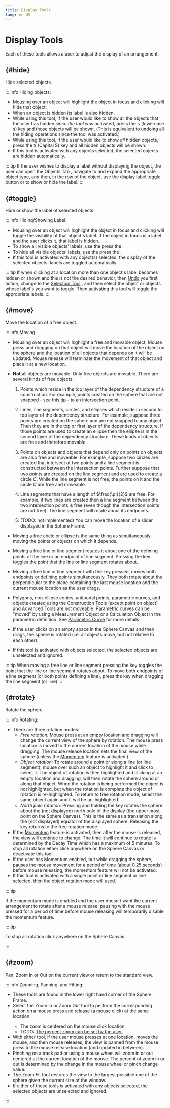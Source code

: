 ```yaml
---
title: Display Tools
lang: en-US
---
```


# Display Tools

Each of these tools allows a user to adjust the display of an arrangement.

## <ToolTitle title="Hide Objects" iconName="hide" />  {#hide}

Hide selected objects.

::: info Hiding objects:

- Mousing over an object will highlight the object in focus and clicking will hide that object.
- When an object is hidden its label is also hidden.
- While using this tool, if the user would like to show all the objects that the user has hidden _since_ _the_ _tool_ was activated, press the <kbd>s</kbd> (lowercase s) key and those objects will be shown. (This is equivalent to undoing all the hiding operations since the tool was activated.)
- While using this tool, if the user would like to show _all_ hidden objects, press the <kbd>S</kbd> (Capital S) key and all hidden objects will be shown.
- If this tool is activated with any objects selected, the selected objects are hidden automatically.

::: tip
If the user wishes to display a label without displaying the object, the user can open the Objects Tab <IconBase icon-name="objectsTab" />, navigate to and expand the appropriate object type, and then, in the row of the object, use the display label toggle button <IconBase icon-name="showNodeLabel" /> or <IconBase icon-name="hideNodeLabel" /> to show or hide the label.
:::

## <ToolTitle title="Toggle Label Display" iconName="toggleLabelDisplay" />  {#toggle}


Hide or show the label of selected objects.

::: info Hiding/Showing Label:

- Mousing over an object will highlight the object in focus and clicking will toggle the visibility of that object's label. If the object in focus is a label and the user clicks it, that label is hidden.
- To show all visible objects' labels, use the press the <KeyShortcuts macLetter="s" pcLetter="s" />.
- To hide all visible objects' labels, use the press the <KeyShortcuts macLetter="h" pcLetter="h" />.
- If this tool is activated with any object(s) selected, the display of the selected objects' labels are toggled automatically.

::: tip
If when clicking at a location more than one object's label becomes hidden or shown and this is not the desired behavior, then [Undo](/tools/edit#undo-and-redo) <IconBase icon-name="undo" /> you first action, change to the [Selection Tool](/tools/edit#selection) <IconBase icon-name="select" />, and then select the object or objects whose label's you want to toggle. Then activating this tool will toggle the appropriate labels.
:::

## <ToolTitle title="Move" iconName="move" />  {#move}

Move the location of a free object.

::: info Moving:

- Mousing over an object will highlight a free and movable object. Mouse press and dragging on that object will move the location of the object on the sphere and the location of all objects that depends on it will be updated. Mouse release will terminate the movement of that object and place it at a new location.
- **Not** all objects are movable. Only free objects are movable. There are several kinds of free objects:

  1. Points which reside in the top layer of the dependency structure of a construction. For example, points created on the sphere that are not snapped - see this [tip](/tools/basic#point) - to an intersection point.

  2. Lines, line segments, circles, and ellipses which reside in second to top layer of the dependency structure. For example, suppose three points are created on the sphere and are not snapped to any object. Then they are in the top or first layer of the dependency structure. If those points are used to create an ellipse then the ellipse is in the second layer of the dependency structure. These kinds of objects are free and therefore movable.

  3. Points on objects and objects that depend only on points on objects are also free and moveable. For example, suppose two circles are created that intersect at two points and a line segment is constructed between the intersection points. Further suppose that two points are created on the line segment and are used to create a circle $C$. While the line segment is not free, the points on it and the circle $C$ are free and moveable.

  4. Line segments that have a length of $\frac{\pi}{2}$ are free. For example, if two lines are created then a line segment between the two intersection points is free (even though the intersection points are not free). The line segment will rotate about its endpoints.

  5. (TODO: not implemented) You can move the location of a slider displayed in the Sphere Frame.

- Moving a free circle or ellipse is the same thing as simultaneously moving the points or objects on which it depends.
- Moving a free line or line segment rotates it about one of the defining points of the line or an endpoint of line segment. Pressing the <KeyShortcuts macOpt pcAlt /> key toggles the point that the line or line segment rotates about.
- Moving a free line or line segment with the <KeyShortcuts macCtrl pcCtrl /> key pressed, moves both endpoints or defining points simultaneously. They both rotate about the perpendicular to the plane containing the last mouse location and the current mouse location as the user drags.
- Polygons, non-ellipse conics, antipodal points, parametric curves, and objects created using the Construction Tools (except point on object) and Advanced Tools are not moveable. Parametric curves can be "moved" by using a Measurement Object <IconBase icon-name="measurementObject" /> or a Calculation Object <IconBase icon-name="calculationObject" /> in the parametric definition. See [Parametric Curve](/tools/advanced#parametric-curve) for more details
- If the user clicks on an empty space in the Sphere Canvas and then drags, the sphere is rotated (i.e. all objects move, but not relative to each other).
- If this tool is activated with objects selected, the selected objects are unselected and ignored.

::: tip
When moving a free line or line segment pressing the <KeyShortcuts macOpt pcAlt /> key toggles the point that the line or line segment rotates about. To move both endpoints of a line segment (or both points defining a line), press the <KeyShortcuts macCtrl pcCtrl /> key when dragging the line segment (or line).
:::

## <ToolTitle title="Rotation" iconName="rotate" />  {#rotate}

Rotate the sphere.

::: info Rotating:

- There are three rotation modes:
  - _Free rotation:_ Mouse press at an empty location and dragging will change the current view of the sphere by rotation. The mouse press location is moved to the current location of the mouse while dragging. The mouse release location sets the final view of the sphere (unless the [Momentum](/userguide/#top-region-title-bar) feature is activated )
  - _Object rotation:_ To rotate around a point or along a line (or line segment), mouse over such an object to highlight it and click to select it. The object of rotation is then highlighted and clicking at an empty location and dragging, will then rotate the sphere around or along that object. When the rotation is being performed the object is not highlighted, but when the rotation is complete the object of rotation is re-highlighted. To return to free rotation mode, select the same object again and it will be un-highlighted.
  - _North pole rotation:_ Pressing and holding the <KeyShortcuts macOpt pcAlt /> key rotates the sphere about the (not displayed) north pole of the display (the upper most point on the Sphere Canvas). This is the same as a translation along the (not displayed) equator of the displayed sphere. Releasing the <KeyShortcuts macOpt pcAlt /> key returns to the free rotation mode.
- If the [Momentum](/userguide/#top-region-title-bar) feature is activated, then after the mouse is released, the view will continue to change. The time it will continue to rotate is determined by the Decay Time which has a maximum of 5 minutes. To stop all rotation either click anywhere on the Sphere Canvas or deactivate this tool.
- If the user has Momentum enabled, but while dragging the sphere, pauses the mouse movement for a period of time (about 0.25 seconds) before mouse releasing, the momentum feature will not be activated.
- If this tool is activated with a single point or line segment or line selected, then the object rotation mode will used.

::: tip

If the momentum mode is enabled and the user doesn't want the current arrangement to rotate after a mouse release, pausing with the mouse pressed for a period of time before mouse releasing will temporarily disable the momentum feature.

::: tip

To stop all rotation click anywhere on the Sphere Canvas.

:::

## <ToolTitle title="Zoom In/Pan" iconName="zoomIn" titleTwo="Zoom Out/Pan" iconNameTwo="zoomOut" titleThree=", and Zoom Fit" iconNameThree="zoomFit" />  {#zoom}

Pan, Zoom In or Out on the current view or return to the standard view.

::: info Zooming, Panning, and Fitting:

- These tools are found in the lower right hand corner of the Sphere Frame.
- Select the Zoom In <IconBase icon-name="zoomIn" /> or Zoom Out <IconBase icon-name="zoomOut" /> tool to perform the corresponding action on a mouse press and release (a mouse click) at the same location.
  - The zoom is centered on the mouse click location.
  - TODO: [The percent zoom can be set by the user.](/userguide/titlebar#global-settings)
- With either tool, if the user mouse presses at one location, moves the mouse, and then mouse releases, the view is panned from the mouse press to the mouse release location (and updated in between).
- Pinching on a track pad or using a mouse wheel will zoom in or out centered at the current location of the mouse. The percent of zoom in or out is determined by the change in the mouse wheel or pinch change value.
- The Zoom Fit <IconBase icon-name="zoomFit" /> tool restores the view to the largest possible one of the sphere given the current size of the window.
- If either of these tools is activated with any objects selected, the selected objects are unselected and ignored.

:::
